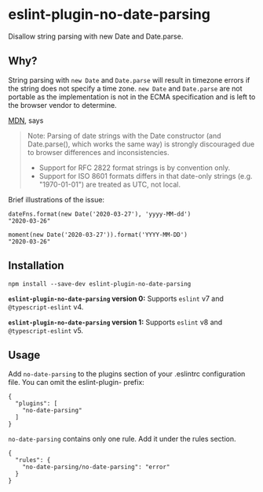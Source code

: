 # eslint-plugin-no-date-parsing

Disallow string parsing with new Date and Date.parse.

## Why?

String parsing with `new Date` and `Date.parse` will result in timezone errors if the string does not specify a time zone.
`new Date` and `Date.parse` are not portable as the implementation is not in the ECMA specification and is left to the browser vendor to determine.

[MDN](https://developer.mozilla.org/en-US/docs/Web/JavaScript/Reference/Global_Objects/Date/Date), says

> Note: Parsing of date strings with the Date constructor (and Date.parse(), which works the same way) is strongly discouraged due to browser differences and inconsistencies.
> 
> - Support for RFC 2822 format strings is by convention only.
> - Support for ISO 8601 formats differs in that date-only strings (e.g. "1970-01-01") are treated as UTC, not local.

Brief illustrations of the issue:

```
dateFns.format(new Date('2020-03-27'), 'yyyy-MM-dd')
"2020-03-26"

moment(new Date('2020-03-27')).format('YYYY-MM-DD')
"2020-03-26"
```

## Installation

```
npm install --save-dev eslint-plugin-no-date-parsing
```

**`eslint-plugin-no-date-parsing` version 0:** Supports `eslint` v7 and `@typescript-eslint` v4.

**`eslint-plugin-no-date-parsing` version 1:** Supports `eslint` v8 and `@typescript-eslint` v5.

## Usage

Add `no-date-parsing` to the plugins section of your .eslintrc configuration file. You can omit the eslint-plugin- prefix:

```
{
  "plugins": [
    "no-date-parsing"
  ]
}
```

`no-date-parsing` contains only one rule. Add it under the rules section.

```
{
  "rules": {
    "no-date-parsing/no-date-parsing": "error"
  }
}
```
